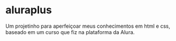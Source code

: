 # aluraplus
Um projetinho para aperfeiçoar meus conhecimentos em html e css, baseado em um curso que fiz na plataforma da Alura.
